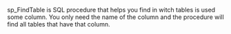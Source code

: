 sp_FindTable is SQL procedure that helps you find in witch tables is used some column. You only need the name of the column and the procedure will find all tables that have that column.
